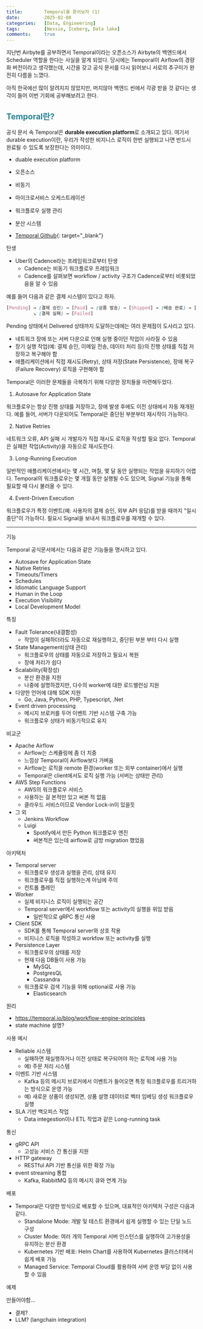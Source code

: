 ```yaml
---
title:        Temporal를 뜯어보자 (1)
date:         2025-02-08
categories:   [Data, Engineering]
tags:         [Nessie, Iceberg, Data lake]
comments:     true
---
```


<style>
H2 { color: #298294 }
H3 { color: #1e7ed2 }
H4 { color: #C7A579 }
</style>

지난번 Airbyte를 공부하면서 Temporal이라는 오픈소스가 Airbyte의 백엔드에서 Scheduler 역할을 한다는 사실을 알게 되었다. 당시에는 Temporal이 Airflow의 경량화 버전이라고 생각했는데, 시간을 갖고 공식 문서를 다시 읽어보니 서로의 추구미가 완전히 다름을 느꼈다.

아직 한국에선 많이 알려지지 않았지만, 머지않아 백엔드 씬에서 각광 받을 것 같다는 생각이 들어 이번 기회에 공부해보려고 한다.

## Temporal란?

공식 문서 속 Temporal은 **durable execution platform**로 소개되고 있다. 여기서 durable execution이란, 우리가 작성한 비지니스 로직이 한번 실행되고 나면 반드시 완료될 수 있도록 보장한다는 의미이다.

- duable execution platform
- 오픈소스
- 비동기
- 마이크로서비스 오케스트레이션
- 워크플로우 실행 관리
- 분산 시스템

- [Temporal Github](https://github.com/temporalio/temporal){: target="_blank"}


탄생
- Uber의 Cadence라는 프레임워크로부터 탄생
   - Cadence는 비동기 워크플로우 프레임워크
   - Cadence를 살펴보면 workflow / activity 구조가 Cadence로부터 비롯되었음을 알 수 있음



예를 들어 다음과 같은 결제 시스템이 있다고 하자.

```scss
[Pending] → (결제 승인) → [Paid] → (상품 발송) → [Shipped] → (배송 완료) → [Delivered]
          ↘ (결제 실패) → [Failed]
```

Pending 상태에서 Delivered 상태까지 도달하는데에는 여러 문제점이 도사리고 있다.
- 네트워크 장애 또는 서버 다운으로 인해 실행 중이던 작업이 사라질 수 있음
- 장기 실행 작업(예: 결제 승인, 이메일 전송, 데이터 처리 등)의 진행 상태를 직접 저장하고 복구해야 함
- 애플리케이션에서 직접 재시도(Retry), 상태 저장(State Persistence), 장애 복구(Failure Recovery) 로직을 구현해야 함

Temporal은 이러한 문제들을 극복하기 위해 다양한 장치들을 마련해두었다.

1. Autosave for Application State

워크플로우는 항상 진행 상태를 저장하고, 장애 발생 후에도 이전 상태에서 자동 재개된다.
예를 들어, 서버가 다운되어도 Temporal은 중단된 부분부터 재시작이 가능하다.

2. Native Retries

네트워크 오류, API 실패 시 개발자가 직접 재시도 로직을 작성할 필요 없다.
Temporal은 실패한 작업(Activity)을 자동으로 재시도한다.

3. Long-Running Execution

일반적인 애플리케이션에서는 몇 시간, 며칠, 몇 달 동안 실행되는 작업을 유지하기 어렵다.
Temporal의 워크플로우는 몇 개월 동안 실행될 수도 있으며, Signal 기능을 통해 필요할 때 다시 불러올 수 있다.

4. Event-Driven Execution

워크플로우가 특정 이벤트(예: 사용자의 결제 승인, 외부 API 응답)를 받을 때까지 "일시 중단"이 가능하다.
필요시 Signal을 보내서 워크플로우를 재개할 수 있다.

---

기능

Temporal 공식문서에서는 다음과 같은 기능들을 명시하고 있다.
- Autosave for Application State
- Native Retries
- Timeouts/Timers
- Schedules
- Idiomatic Language Support
- Human in the Loop
- Execution Visibility
- Local Development Model

특징
- Fault Tolerance(내결함성)
   -  작업이 실패하더라도 자동으로 재실행하고, 중단된 부분 부터 다시 실행
- State Management(상태 관리)
   - 워크플로우의 상태를 자동으로 저장하고 필요시 복원
   - 장애 처리가 쉽다
- Scalability(확장성)
   - 분산 환경을 지원
   - 나중에 설명하겠지만, 다수의 worker에 대한 로드밸런싱 지원
- 다양한 언어에 대해 SDK 지원
   - Go, Java, Python, PHP, Typescript, .Net
- Event driven processing
   - 메시지 브로커를 두어 이벤트 기반 시스템 구축 가능
   - 워크플로우 상태가 비동기적으로 유지

비교군
- Apache Airflow
   - Airflow는 스케쥴링에 좀 더 치중
   - 느낌상 Temporal이 Airflow보다 가벼움
   - Airflow는 로직을 remote 환경(worker 또는 외부 container)에서 실행
   - Temporal은 client에서도 로직 실행 가능 (서버는 상태만 관리)
- AWS Step Functions
   - AWS의 워크플로우 서비스
   - 사용하는 걸 본적만 있고 써본 적 없음
   - 클라우드 서비스이므로 Vendor Lock-in이 있을듯
- 그 외
   - Jenkins Workflow
   - Luigi
      - Spotify에서 만든 Python 워크플로우 엔진
      - 써본적은 있는데 airflow로 금방 migration 했었음

아키택처
- Temporal server
   - 워크플로우 생성과 실행을 관리, 상태 유지
   - 워크플로우를 직접 실행하는게 아님에 주의
   - 컨트롤 플레인
- Worker
   - 실제 비지니스 로직이 실행되는 공간
   - Temporal server에서 workflow 또는 activity의 실행을 위임 받음
      - 일반적으로 gRPC 통신 사용
- Client SDK
   - SDK를 통해 Temporal server와 상호 작용
   - 비지니스 로직을 작성하고 workfow 또는 activity를 실행
- Persistence Layer
   - 워크플로우의 상태를 저장
   - 현재 다음 DB들이 사용 가능
      - MySQL
      - PostgresQL
      - Cassandra
   - 워크플로우 검색 기능을 위해 optional로 사용 가능
      - Elasticsearch

원리
- https://temporal.io/blog/workflow-engine-principles
- state machine 설명?

사용 예시
- Reliable 시스템
   - 실패하면 재실행하거나 이전 상태로 복구되어야 하는 로직에 사용 가능
   - 예) 주문 처리 시스템
- 이벤트 기반 시스템
   - Kafka 등의 메시지 브로커에서 이벤트가 들어오면 특정 워크플로우를 트리거하는 방식으로 운영 가능
   - 예) 새로운 상품이 생성되면, 상품 설명 데이터로 벡터 임베딩 생성 워크플로우 실행
- SLA 기반 백오피스 작업
   - Data integestion이나 ETL 작업과 같은 Long-running task

통신
- gRPC API
   - 고성능 서비스 간 통신을 지원
- HTTP gateway
   - RESTful API 기반 통신을 위한 확장 가능
- event streaming 통합
   - Kafka, RabbitMQ 등의 메시지 큐와 연계 가능

배포
- Temporal은 다양한 방식으로 배포할 수 있으며, 대표적인 아키텍처 구성은 다음과 같다.
   - Standalone Mode: 개발 및 테스트 환경에서 쉽게 실행할 수 있는 단일 노드 구성
   - Cluster Mode: 여러 개의 Temporal 서버 인스턴스를 실행하여 고가용성을 유지하는 분산 환경
   - Kubernetes 기반 배포: Helm Chart를 사용하여 Kubernetes 클러스터에서 쉽게 배포 가능
   - Managed Service: Temporal Cloud를 활용하여 서버 운영 부담 없이 사용할 수 있음

예제

만들어야함...

- 결제?
- LLM? (langchain integration)